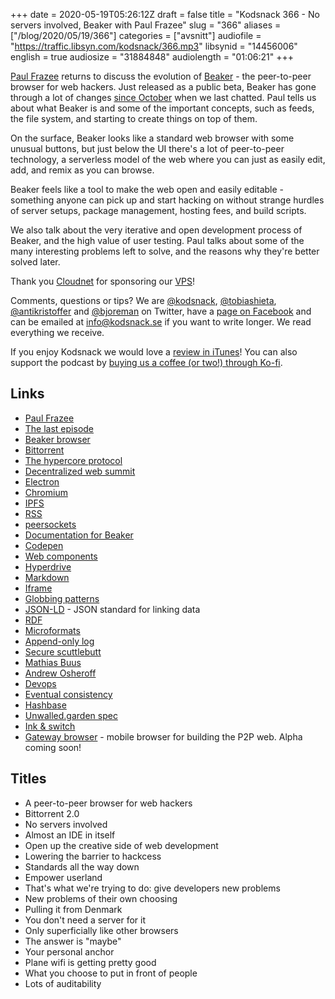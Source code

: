 +++
date = 2020-05-19T05:26:12Z
draft = false
title = "Kodsnack 366 - No servers involved, Beaker with Paul Frazee"
slug = "366"
aliases = ["/blog/2020/05/19/366"]
categories = ["avsnitt"]
audiofile = "https://traffic.libsyn.com/kodsnack/366.mp3"
libsynid = "14456006"
english = true
audiosize = "31884848"
audiolength = "01:06:21"
+++

[Paul Frazee](https://pfrazee.hashbase.io/) returns to discuss the evolution of [Beaker](https://www.beakerbrowser.com/) - the peer-to-peer browser for web hackers. Just  released as a public beta, Beaker has gone through a lot of changes [since October](https://kodsnack.se/336/) when we last chatted. Paul tells us about what Beaker is and some of the important concepts, such as feeds, the file system, and starting to create things on top of them.

On the surface, Beaker looks like a standard web browser with some unusual buttons, but just below the UI there's a lot of peer-to-peer technology, a serverless model of the web where you can just as easily edit, add, and remix as you can browse.

Beaker feels like a tool to make the web open and easily editable - something anyone can pick up and start hacking on without strange hurdles of server setups, package management, hosting fees, and build scripts.

We also talk about the very iterative and open development process of Beaker, and the high value of user testing. Paul talks about some of the many interesting problems left to solve, and the reasons why they're better solved later.

Thank you [Cloudnet](http://www.cloudnet.se) for sponsoring our [VPS](http://en.wikipedia.org/wiki/Virtual_private_server)!

Comments, questions or tips? We are [@kodsnack](https://www.twitter.com/kodsnack), [@tobiashieta](https://www.twitter.com/tobiashieta), [@antikristoffer](https://twitter.com/antikristoffer) and [@bjoreman](https://www.twitter.com/bjoreman) on Twitter, have a [page on Facebook](https://www.facebook.com/kodsnack) and can be emailed at [info@kodsnack.se](mailto:info@kodsnack.se) if you want to write longer. We read everything we receive.

If you enjoy Kodsnack we would love a [review in iTunes](http://itunes.apple.com/se/podcast/kodsnack/id561631498?l=en)! You can also support the podcast by <a href="https://ko-fi.com/kodsnack" rel="payment">buying us a coffee (or two!) through Ko-fi</a>.

## Links ##
* [Paul Frazee](https://pfrazee.hashbase.io/)
* [The last episode](https://kodsnack.se/336/)
* [Beaker browser](https://www.beakerbrowser.com/)
* [Bittorrent](https://en.wikipedia.org/wiki/BitTorrent)
* [The hypercore protocol](https://github.com/hypercore-protocol/hypercore)
* [Decentralized web summit](https://decentralizedweb.net/)
* [Electron](https://www.electronjs.org/)
* [Chromium](https://en.wikipedia.org/wiki/Chromium_%28web_browser%29)
* [IPFS](https://en.wikipedia.org/wiki/InterPlanetary_File_System)
* [RSS](https://en.wikipedia.org/wiki/RSS)
* [peersockets](https://docs.beakerbrowser.com/apis/beaker.peersockets)
* [Documentation for Beaker](https://docs.beakerbrowser.com/)
* [Codepen](https://en.wikipedia.org/wiki/CodePen)
* [Web components](https://en.wikipedia.org/wiki/Web_Components)
* [Hyperdrive](https://github.com/hypercore-protocol/hyperdrive)
* [Markdown](https://en.wikipedia.org/wiki/Markdown)
* [Iframe](https://en.wikipedia.org/wiki/HTML_element#Frames)
* [Globbing patterns](https://en.wikipedia.org/wiki/Glob_%28programming%29)
* [JSON-LD](https://en.wikipedia.org/wiki/JSON-LD) - JSON standard for linking data
* [RDF](https://en.wikipedia.org/wiki/Resource_Description_Framework)
* [Microformats](https://en.wikipedia.org/wiki/Microformat)
* [Append-only log](https://en.wikipedia.org/wiki/Append-only)
* [Secure scuttlebutt](https://en.wikipedia.org/wiki/Secure_Scuttlebutt)
* [Mathias Buus](https://mafinto.sh/)
* [Andrew Osheroff](https://github.com/andrewosh)
* [Devops](https://en.wikipedia.org/wiki/DevOps)
* [Eventual consistency](https://en.wikipedia.org/wiki/Eventual_consistency)
* [Hashbase](https://hashbase.io/)
* [Unwalled.garden spec](https://unwalled.garden/)
* [Ink & switch](https://www.inkandswitch.com/)
* [Gateway browser](https://twitter.com/GatewayBrowser) - mobile browser for building the P2P web. Alpha coming soon!

## Titles ##
* A peer-to-peer browser for web hackers
* Bittorrent 2.0
* No servers involved
* Almost an IDE in itself
* Open up the creative side of web development
* Lowering the barrier to hackcess
* Standards all the way down
* Empower userland
* That's what we're trying to do: give developers new problems
* New problems of their own choosing
* Pulling it from Denmark
* You don't need a server for it
* Only superficially like other browsers
* The answer is "maybe"
* Your personal anchor
* Plane wifi is getting pretty good
* What you choose to put in front of people
* Lots of auditability